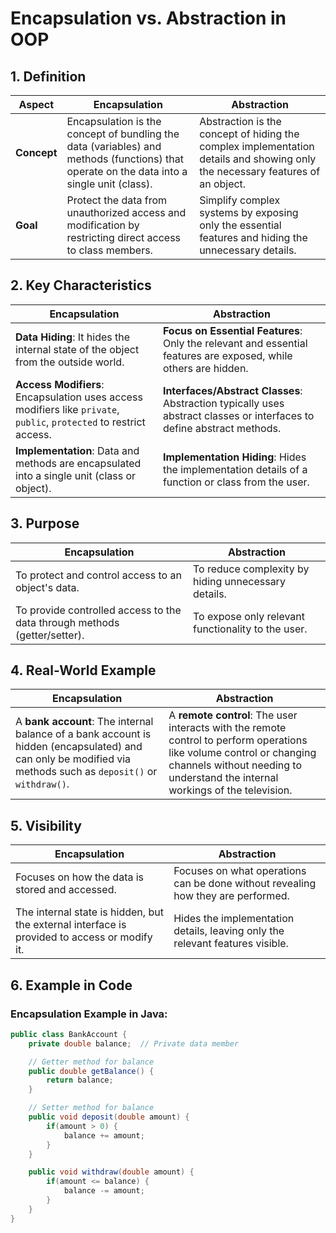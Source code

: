 # Encapsulation vs. Abstraction in OOP

## 1. **Definition**

| Aspect               | **Encapsulation**                                                                                                  | **Abstraction**                                                                                           |
|----------------------|---------------------------------------------------------------------------------------------------------------------|-----------------------------------------------------------------------------------------------------------|
| **Concept**          | Encapsulation is the concept of bundling the data (variables) and methods (functions) that operate on the data into a single unit (class). | Abstraction is the concept of hiding the complex implementation details and showing only the necessary features of an object. |
| **Goal**             | Protect the data from unauthorized access and modification by restricting direct access to class members.         | Simplify complex systems by exposing only the essential features and hiding the unnecessary details.       |

## 2. **Key Characteristics**

| **Encapsulation**                                                                                          | **Abstraction**                                                                                               |
|-------------------------------------------------------------------------------------------------------------|----------------------------------------------------------------------------------------------------------------|
| **Data Hiding**: It hides the internal state of the object from the outside world.                           | **Focus on Essential Features**: Only the relevant and essential features are exposed, while others are hidden. |
| **Access Modifiers**: Encapsulation uses access modifiers like `private`, `public`, `protected` to restrict access. | **Interfaces/Abstract Classes**: Abstraction typically uses abstract classes or interfaces to define abstract methods.  |
| **Implementation**: Data and methods are encapsulated into a single unit (class or object).                  | **Implementation Hiding**: Hides the implementation details of a function or class from the user.             |

## 3. **Purpose**

| **Encapsulation**                                           | **Abstraction**                                           |
|-------------------------------------------------------------|-----------------------------------------------------------|
| To protect and control access to an object's data.         | To reduce complexity by hiding unnecessary details.       |
| To provide controlled access to the data through methods (getter/setter). | To expose only relevant functionality to the user.         |

## 4. **Real-World Example**

| **Encapsulation**                                   | **Abstraction**                                     |
|-----------------------------------------------------|-----------------------------------------------------|
| A **bank account**: The internal balance of a bank account is hidden (encapsulated) and can only be modified via methods such as `deposit()` or `withdraw()`. | A **remote control**: The user interacts with the remote control to perform operations like volume control or changing channels without needing to understand the internal workings of the television. |

## 5. **Visibility**

| **Encapsulation**                         | **Abstraction**                                           |
|-------------------------------------------|-----------------------------------------------------------|
| Focuses on how the data is stored and accessed. | Focuses on what operations can be done without revealing how they are performed. |
| The internal state is hidden, but the external interface is provided to access or modify it. | Hides the implementation details, leaving only the relevant features visible. |

## 6. **Example in Code**

### Encapsulation Example in Java:

```java
public class BankAccount {
    private double balance;  // Private data member

    // Getter method for balance
    public double getBalance() {
        return balance;
    }

    // Setter method for balance
    public void deposit(double amount) {
        if(amount > 0) {
            balance += amount;
        }
    }

    public void withdraw(double amount) {
        if(amount <= balance) {
            balance -= amount;
        }
    }
}
